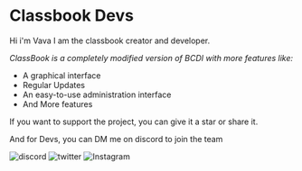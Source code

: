 # Classbook Devs
Hi i'm Vava I am the classbook creator and developer. 

<em> ClassBook is a completely modified version of BCDI with more features like: </em>

- A graphical interface 
- Regular Updates
- An easy-to-use administration interface
- And More features

If you want to support the project, you can give it a star or share it. 

And for Devs, you can DM me on discord to join the team 
<div min-width="65px" min-height="30px">
 <img src="" alt="discord"> <img src="" alt="twitter"> <img src="" alt="Instagram">
</div>

